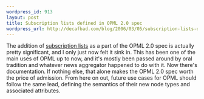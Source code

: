 ```yaml
--- 
wordpress_id: 913
layout: post
title: Subscription lists defined in OPML 2.0 spec
wordpress_url: http://decafbad.com/blog/2006/03/05/subscription-lists-defined-in-opml-20-spec
---
```

 <p>The addition of <a href="http://www.opml.org/spec2#subscriptionLists">subscription lists</a> as a part of the OPML 2.0 spec is actually pretty significant, and I only just now felt it sink in.  This has been one of the main uses of OPML up to now, and it's mostly been passed around by oral tradition and whatever news aggregator happened to do with it.  Now there's documentation.  If nothing else, that alone makes the OPML 2.0 spec worth the price of admission.  From here on out, future use cases for OPML should follow the same lead, defining the semantics of their new node types and associated attributes.</p>
